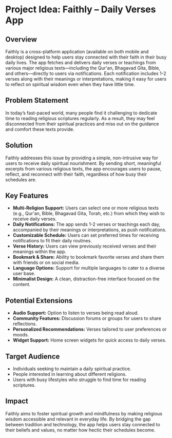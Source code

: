 # Project Idea: Faithly – Daily Verses App

## Overview

Faithly is a cross-platform application (available on both mobile and desktop) designed to help users stay connected with their faith in their busy daily lives. The app fetches and delivers daily verses or teachings from various major religious texts—including the Qur'an, Bhagavad Gita, Bible, and others—directly to users via notifications. Each notification includes 1-2 verses along with their meanings or interpretations, making it easy for users to reflect on spiritual wisdom even when they have little time.

## Problem Statement

In today’s fast-paced world, many people find it challenging to dedicate time to reading religious scriptures regularly. As a result, they may feel disconnected from their spiritual practices and miss out on the guidance and comfort these texts provide.

## Solution

Faithly addresses this issue by providing a simple, non-intrusive way for users to receive daily spiritual nourishment. By sending short, meaningful excerpts from various religious texts, the app encourages users to pause, reflect, and reconnect with their faith, regardless of how busy their schedules are.

## Key Features

- **Multi-Religion Support:** Users can select one or more religious texts (e.g., Qur'an, Bible, Bhagavad Gita, Torah, etc.) from which they wish to receive daily verses.
- **Daily Notifications:** The app sends 1-2 verses or teachings each day, accompanied by their meanings or interpretations, as push notifications.
- **Customizable Schedule:** Users can set preferred times for receiving notifications to fit their daily routines.
- **Verse History:** Users can view previously received verses and their meanings within the app.
- **Bookmark & Share:** Ability to bookmark favorite verses and share them with friends or on social media.
- **Language Options:** Support for multiple languages to cater to a diverse user base.
- **Minimalist Design:** A clean, distraction-free interface focused on the content.

## Potential Extensions

- **Audio Support:** Option to listen to verses being read aloud.
- **Community Features:** Discussion forums or groups for users to share reflections.
- **Personalized Recommendations:** Verses tailored to user preferences or moods.
- **Widget Support:** Home screen widgets for quick access to daily verses.

## Target Audience

- Individuals seeking to maintain a daily spiritual practice.
- People interested in learning about different religions.
- Users with busy lifestyles who struggle to find time for reading scriptures.

## Impact

Faithly aims to foster spiritual growth and mindfulness by making religious wisdom accessible and relevant in everyday life. By bridging the gap between tradition and technology, the app helps users stay connected to their beliefs and values, no matter how hectic their schedules become. 
